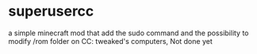 # superusercc
a simple minecraft mod that add the sudo command and the possibility to modify /rom folder on CC: tweaked's computers, Not done yet
